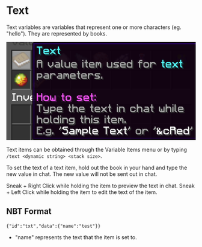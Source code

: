 # Text

Text variables are variables that represent one or more characters (eg. "hello"). They are represented by books.

![Text item](../_media/text_item.png)

Text items can be obtained through the Variable Items menu or by typing `/text <dynamic string> <stack size>`.

To set the text of a text item, hold out the book in your hand and type the new value in chat. The new value will not be sent out in chat.

Sneak + Right Click while holding the item to preview the text in chat. Sneak + Left Click while holding the item to edit the text of the item.

## NBT Format

`{"id":"txt","data":{"name":"test"}}`
- "name" represents the text that the item is set to.